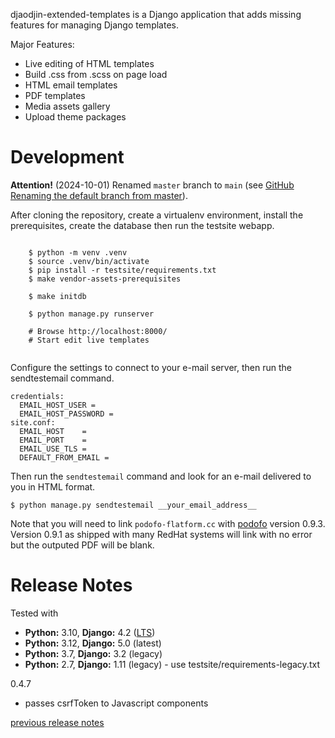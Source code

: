 djaodjin-extended-templates is a Django application that adds missing features
for managing Django templates.

Major Features:

- Live editing of HTML templates
- Build .css from .scss on page load
- HTML email templates
- PDF templates
- Media assets gallery
- Upload theme packages


Development
===========

**Attention!** (2024-10-01) Renamed `master` branch to `main`
(see [GitHub Renaming the default branch from master](https://github.com/github/renaming)).

After cloning the repository, create a virtualenv environment, install
the prerequisites, create the database then run the testsite webapp.

<pre><code>
    $ python -m venv .venv
    $ source .venv/bin/activate
    $ pip install -r testsite/requirements.txt
    $ make vendor-assets-prerequisites

    $ make initdb

    $ python manage.py runserver

    # Browse http://localhost:8000/
    # Start edit live templates

</code></pre>

Configure the settings to connect to your e-mail server,
then run the sendtestemail command.

    credentials:
      EMAIL_HOST_USER =
      EMAIL_HOST_PASSWORD =
    site.conf:
      EMAIL_HOST    =
      EMAIL_PORT    =
      EMAIL_USE_TLS =
      DEFAULT_FROM_EMAIL =

Then run the ``sendtestemail`` command and look for an e-mail delivered to you
in HTML format.

    $ python manage.py sendtestemail __your_email_address__


Note that you will need to link ``podofo-flatform.cc`` with [podofo](http://podofo.sourceforge.net/)
version 0.9.3. Version 0.9.1 as shipped with many RedHat systems will link
with no error but the outputed PDF will be blank.

Release Notes
=============

Tested with

- **Python:** 3.10, **Django:** 4.2  ([LTS](https://www.djangoproject.com/download/))
- **Python:** 3.12, **Django:** 5.0  (latest)
- **Python:** 3.7,  **Django:** 3.2  (legacy)
- **Python:** 2.7,  **Django:** 1.11 (legacy) - use testsite/requirements-legacy.txt

0.4.7

  * passes csrfToken to Javascript components

[previous release notes](changelog)
